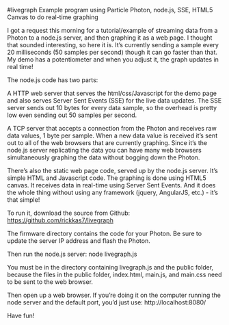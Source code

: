 #livegraph
Example program using Particle Photon, node.js, SSE, HTML5 Canvas to do real-time graphing

I got a request this morning for a tutorial/example of streaming data from a Photon to a node.js server, and then graphing it as a web page. I thought that sounded interesting, so here it is. It’s currently sending a sample every 20 milliseconds (50 samples per second) though it can go faster than that. My demo has a potentiometer and when you adjust it, the graph updates in real time!

The node.js code has two parts:

A HTTP web server that serves the html/css/Javascript for the demo page and also serves Server Sent Events (SSE) for the live data updates. The SSE server sends out 10 bytes for every data sample, so the overhead is pretty low even sending out 50 samples per second.

A TCP server that accepts a connection from the Photon and receives raw data values, 1 byte per sample. When a new data value is received it’s sent out to all of the web browsers that are currently graphing. Since it’s the node.js server replicating the data you can have many web browsers simultaneously graphing the data without bogging down the Photon.

There’s also the static web page code, served up by the node.js server. It’s simple HTML and Javascript code. The graphing is done using HTML5 canvas. It receives data in real-time using Server Sent Events. And it does the whole thing without using any framework (jquery, AngularJS, etc.) - it’s that simple!

To run it, download the source from Github:
https://github.com/rickkas7/livegraph

The firmware directory contains the code for your Photon. Be sure to update the server IP address and flash the Photon.

Then run the node.js server:
node livegraph.js

You must be in the directory containing livegraph.js and the public folder, because the files in the public folder, index.html, main.js, and main.css need to be sent to the web browser.

Then open up a web browser. If you’re doing it on the computer running the node server and the default port, you’d just use:
http://localhost:8080/

Have fun!

